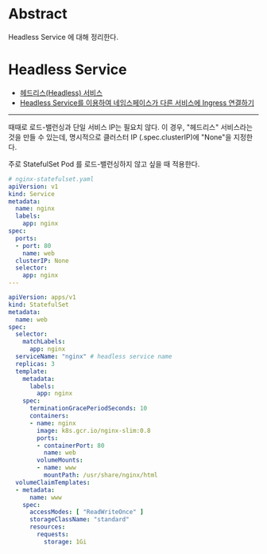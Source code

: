 
# Abstract

Headless Service 에 대해 정리한다. 

# Headless Service

* [헤드리스(Headless) 서비스](https://kubernetes.io/ko/docs/concepts/services-networking/service/#%ED%97%A4%EB%93%9C%EB%A6%AC%EC%8A%A4-headless-%EC%84%9C%EB%B9%84%EC%8A%A4)
* [Headless Service를 이용하여 네임스페이스가 다른 서비스에 Ingress 연결하기](https://coffeewhale.com/kubernetes/service/2020/01/22/headless-svc/)

-----

때때로 로드-밸런싱과 단일 서비스 IP는 필요치 않다. 이 경우, "헤드리스" 서비스라는 것을 만들 수 있는데, 명시적으로 클러스터 IP (.spec.clusterIP)에 "None"을 지정한다.

주로 StatefulSet Pod 를 로드-밸런싱하지 않고 싶을 때 적용한다.

```yaml
# nginx-statefulset.yaml
apiVersion: v1
kind: Service
metadata:
  name: nginx
  labels:
    app: nginx
spec:
  ports:
  - port: 80
    name: web
  clusterIP: None
  selector:
    app: nginx
---

apiVersion: apps/v1
kind: StatefulSet
metadata:
  name: web
spec:
  selector:
    matchLabels:
      app: nginx
  serviceName: "nginx" # headless service name 
  replicas: 3 
  template:
    metadata:
      labels:
        app: nginx
    spec:
      terminationGracePeriodSeconds: 10 
      containers:
      - name: nginx
        image: k8s.gcr.io/nginx-slim:0.8
        ports:
        - containerPort: 80
          name: web
        volumeMounts:
        - name: www
          mountPath: /usr/share/nginx/html
  volumeClaimTemplates: 
  - metadata:
      name: www
    spec:
      accessModes: [ "ReadWriteOnce" ]
      storageClassName: "standard"
      resources:
        requests:
          storage: 1Gi
```
